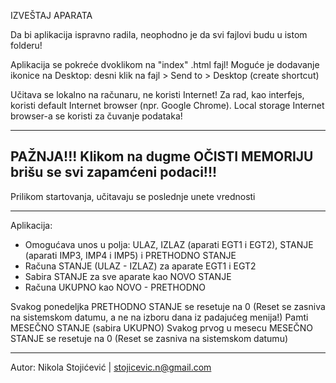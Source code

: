 IZVEŠTAJ APARATA

Da bi aplikacija ispravno radila, neophodno je da svi fajlovi budu u istom folderu!

Aplikacija se pokreće dvoklikom na "index" .html fajl! 
Moguće je dodavanje ikonice na Desktop: desni klik na fajl > Send to > Desktop (create shortcut)

Učitava se lokalno na računaru, ne koristi Internet! 
Za rad, kao interfejs, koristi default Internet browser (npr. Google Chrome). Local storage Internet browser-a se koristi za čuvanje podataka!

----------------------------------------------------------------------------
PAŽNJA!!! Klikom na dugme OČISTI MEMORIJU brišu se svi zapamćeni podaci!!!
----------------------------------------------------------------------------

Prilikom startovanja, učitavaju se poslednje unete vrednosti

************************************************************
Aplikacija: 

- Omogućava unos u polja: ULAZ, IZLAZ (aparati EGT1 i EGT2), STANJE (aparati IMP3, IMP4 i IMP5) i PRETHODNO STANJE
- Računa STANJE (ULAZ - IZLAZ) za aparate EGT1 i EGT2
- Sabira STANJE za sve aparate kao NOVO STANJE
- Računa UKUPNO kao NOVO - PRETHODNO

Svakog ponedeljka PRETHODNO STANJE se resetuje na 0 (Reset se zasniva na sistemskom datumu, a ne na izboru dana iz padajućeg menija!)
Pamti MESEČNO STANJE (sabira UKUPNO)
Svakog prvog u mesecu MESEČNO STANJE se resetuje na 0 (Reset se zasniva na sistemskom datumu)

*************************************************************

Autor: Nikola Stojićević | stojicevic.n@gmail.com
